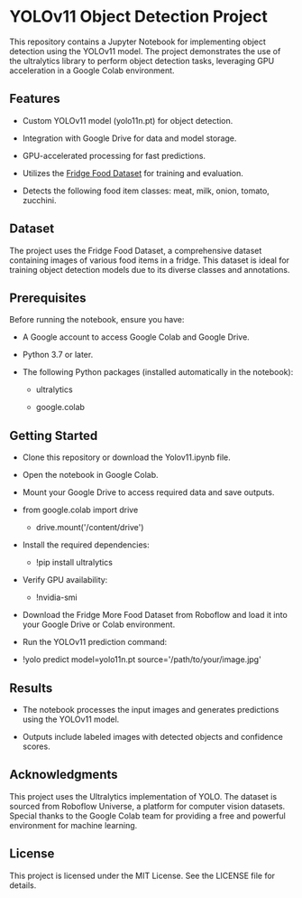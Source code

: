 # YOLOv11 Object Detection Project

This repository contains a Jupyter Notebook for implementing object detection using the YOLOv11 model. The project demonstrates the use of the ultralytics library to perform object detection tasks, leveraging GPU acceleration in a Google Colab environment.

## Features

- Custom YOLOv11 model (yolo11n.pt) for object detection.

- Integration with Google Drive for data and model storage.

- GPU-accelerated processing for fast predictions.

- Utilizes the [Fridge Food Dataset](https://universe.roboflow.com/fridge-j8zv6/more-food) for training and evaluation.

- Detects the following food item classes: meat, milk, onion, tomato, zucchini.

## Dataset

The project uses the Fridge Food Dataset, a comprehensive dataset containing images of various food items in a fridge. This dataset is ideal for training object detection models due to its diverse classes and annotations.

## Prerequisites

Before running the notebook, ensure you have:

- A Google account to access Google Colab and Google Drive.

- Python 3.7 or later.

- The following Python packages (installed automatically in the notebook):

   - ultralytics

   -  google.colab

## Getting Started

- Clone this repository or download the Yolov11.ipynb file.

- Open the notebook in Google Colab.

- Mount your Google Drive to access required data and save outputs.

- from google.colab import drive
  - drive.mount('/content/drive')

- Install the required dependencies:

  - !pip install ultralytics

- Verify GPU availability:

  - !nvidia-smi

- Download the Fridge More Food Dataset from Roboflow and load it into your Google Drive or Colab environment.

- Run the YOLOv11 prediction command:

- !yolo predict model=yolo11n.pt source='/path/to/your/image.jpg'

## Results

- The notebook processes the input images and generates predictions using the YOLOv11 model.

- Outputs include labeled images with detected objects and confidence scores.

## Acknowledgments

This project uses the Ultralytics implementation of YOLO. The dataset is sourced from Roboflow Universe, a platform for computer vision datasets. Special thanks to the Google Colab team for providing a free and powerful environment for machine learning.

## License

This project is licensed under the MIT License. See the LICENSE file for details.

